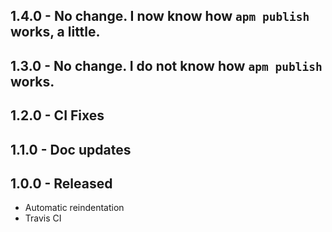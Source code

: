 ## 1.4.0 - No change. I now know how `apm publish` works, a little.

## 1.3.0 - No change. I do not know how `apm publish` works.

## 1.2.0 - CI Fixes

## 1.1.0 - Doc updates

## 1.0.0 - Released
* Automatic reindentation
* Travis CI
